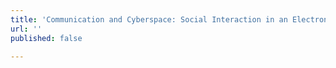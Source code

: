 ```yaml
---
title: 'Communication and Cyberspace: Social Interaction in an Electronic Environment'
url: ''
published: false

---
```

